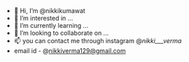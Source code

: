 - 👋 Hi, I’m @nikkikumawat
- 👀 I’m interested in ...
- 🌱 I’m currently learning ...
- 💞️ I’m looking to collaborate on ...
- 📫 you can contact me through instagram @_nikki___verma_
- email id - @nikkiverma129@gmail.com
<!---
nikkikumawat/nikkikumawat is a ✨ special ✨ repository because its `README.md` (this file) appears on your GitHub profile.
You can click the Preview link to take a look at your changes.
--->
